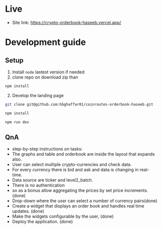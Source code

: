 # Live
- Site link: https://crypto-orderbook-haseeb.vercel.app/

# Development guide

## Setup

1. Install `node` lastest version if needed
2. clone repo on download zip than
```bash
npm install
```

2. Develop the landing page

```bash
git clone git@github.com:hbghaffar01/coinroutes-orderbook-haseeb.git

npm install

npm run dev
```

## QnA
- step-by-step instructions on tasks:
- The graphs and table and orderbook are inside the layout that expands also.
- User can select multiple crypto-currencies and check data.
- For every currency there is bid and ask and data is changing in real-time.
- Data source are  ticker and level2_batch.
- There is no authentication
-  so as a bonus allow
aggregating the prices by set price increments. (done)
-  Drop-down where the user can select a number of currency pairs(done)
- Create a widget that displays an order book and handles real time updates. (done)
-  Make the widgets configurable by the user, (done)
- Deploy the application. (done)